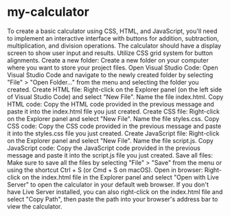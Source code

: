 # my-calculator
To create a basic calculator using CSS, HTML, and JavaScript, you'll need to implement an interactive interface with buttons for addition, subtraction, multiplication, and division operations. The calculator should have a display screen to show user input and results. Utilize CSS grid system for button alignments. 
Create a new folder: Create a new folder on your computer where you want to store your project files.
Open Visual Studio Code: Open Visual Studio Code and navigate to the newly created folder by selecting "File" > "Open Folder..." from the menu and selecting the folder you created.
Create HTML file: Right-click on the Explorer panel (on the left side of Visual Studio Code) and select "New File". Name the file index.html.
Copy HTML code: Copy the HTML code provided in the previous message and paste it into the index.html file you just created.
Create CSS file: Right-click on the Explorer panel and select "New File". Name the file styles.css.
Copy CSS code: Copy the CSS code provided in the previous message and paste it into the styles.css file you just created.
Create JavaScript file: Right-click on the Explorer panel and select "New File". Name the file script.js.
Copy JavaScript code: Copy the JavaScript code provided in the previous message and paste it into the script.js file you just created.
Save all files: Make sure to save all the files by selecting "File" > "Save" from the menu or using the shortcut Ctrl + S (or Cmd + S on macOS).
Open in browser: Right-click on the index.html file in the Explorer panel and select "Open with Live Server" to open the calculator in your default web browser. If you don't have Live Server installed, you can also right-click on the index.html file and select "Copy Path", then paste the path into your browser's address bar to view the calculator.
